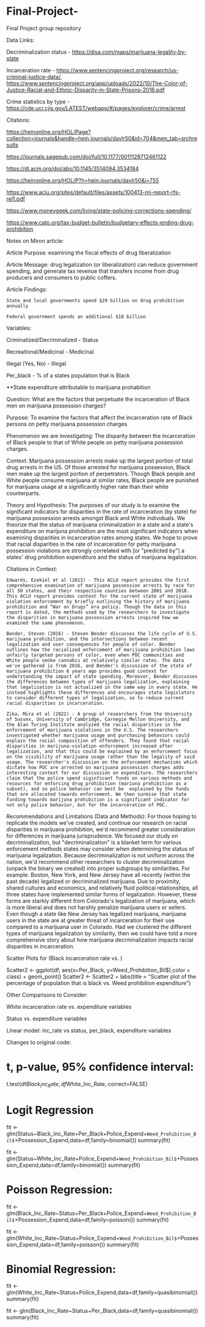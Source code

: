 # Final-Project-
Final Project group repository 

Data Links: 

Decriminalization status - https://disa.com/maps/marijuana-legality-by-state

Incarceration rate - https://www.sentencingproject.org/research/us-criminal-justice-data/, https://www.sentencingproject.org/app/uploads/2022/10/The-Color-of-Justice-Racial-and-Ethnic-Disparity-in-State-Prisons-2016.pdf

Crime statistics by type - https://cde.ucr.cjis.gov/LATEST/webapp/#/pages/explorer/crime/arrest

Citations:

https://heinonline.org/HOL/Page?collection=journals&handle=hein.journals/davlr50&id=704&men_tab=srchresults

https://journals.sagepub.com/doi/full/10.1177/0011128712461122

https://dl.acm.org/doi/abs/10.1145/3514094.3534184

https://heinonline.org/HOL/P?h=hein.journals/davlr50&i=755 

https://www.aclu.org/sites/default/files/assets/100413-mj-report-rfs-rel1.pdf 

https://www.moneygeek.com/living/state-policing-corrections-spending/

https://www.cato.org/tax-budget-bulletin/budgetary-effects-ending-drug-prohibition


Notes on Miron article:

  Article Purpose: examining the fiscal effects of drug liberalization 
  
  Article Message: drug legalization (or liberalization) can reduce government spending, and generate tax revenue that transfers income from drug producers and consumers to public coffers.
  
  Article Findings:
    
    State and local governments spend $29 billion on drug prohibition annually 
    
    Federal government spends an additional $18 billion 
    
Variables: 

Criminalized/Decriminalized - Status

Recreational/Medicinal - Medicinal

Illegal (Yes, No) - Illegal 

Per_black - % of a states population that is Black 

**State expenditure attributable to marijuana prohabition

Question: What are the factors that perpetuate the incarceration of Black men on marijuana possession charges?

Purpose: To examine the factors that affect the incarceration rate of Black persons on petty marijuana possession charges. 

Phenomenon we are investigating: The disparity between the incarceration of Black people to that of White people on petty marijuana possession charges. 

Context: Marijuana possession arrests make up the largest portion of total drug arrests in the US. Of those arrested for marijuana possession, Black men make up the largest portion of perpetrators. Though Black people and White people consume marijuana at similar rates, Black people are punished for marijuana usage at a significantly higher rate than their white counterparts. 

Theory and Hypothesis: The purposes of our study is to examine the significant indicators for disparities in the rate of incarceration (by state) for marijuana possession arrests amongst Black and White individuals. We theorize that the status of marijuana criminalization in a state  and a state's expenditure on marijuna prohibition are the most significant indicators when examining disparities in incarceration rates among states. We hope to prove that racial disparities in the rate of incarceration for petty marijuana possession violations are strongly correlated with [or "predicted by"] a states' drug prohibition expenditure and the status of marijuana legalization.   

  Citations in Context:
    
    Edwards, Ezekiel et al (2013) - This ACLU report provides the first comprehensive examination of marijuana possession arrests by race for all 50 states, and their respective counties between 2001 and 2010. This ACLU report provides context for the current state of marijuana violation enforcement by briefly outlining the history of marijuana prohibition and “War on Drugs” era policy. Though the data in this report is dated, the methods used by the researchers to investigate the disparities in marijuana possession arrests inspired how we examined the same phenomenon. 
    
    Bender, Steven (2016) - Steven Bender discusses the life cycle of U.S. marijuana prohibition, and the intersections between recent legalization and user consequences for people of color. Bender outlines how the racialized enforcement of marijuana prohibition laws unfairly targeted persons of color, even when POC communities and White people smoke cannabis at relatively similar rates. The data we've gathered is from 2016, and Bender's discussion of the state of marijuana prohibition 6 years ago provides good context for understanding the impact of state spending. Moreover, Bender discusses the differences between types of marijuana legalization, explaining that legalization is not actualized in the same way in every state. He instead highlights these differences and encourages state legislators to consider different types of legalization, so to reduce current racial disparities in incarceration. 
    
    Zika, Mira et al (2022) - A group of researchers from the University of Sussex, University of Cambridge, Carnegie Mellon University, and the Alan Turing Institute analyzed the racial disparities in the enforcement of marijuana violations in the U.S. The researchers investigated whether marijuana usage and purchasing behaviors could explain the racial composition of offenders. They found that racial disparities in marijuna-violation enforcement increased after legalization, and that this could be explained by an enforcement focus on the visibility of marijuana usage rather than the legality of said usage. The researcher's discussion on the enforcement mechanisms which dictate how POC are arrested on marijuana possession charges adds interesting context for our discussion on expenditure. The researchers claim that the police spend siginficant funds on various methods and resources for enforcing drug prohibition (mariuna prohibition as a subset), and so police behavior can best be  explained by the funds that are allocated towards enforcement. We then surmise that state funding towards marijuna prohibition is a significant indicator for not only police behavior, but for the incarceration of POC. 


Recommendations and Limitations (Data and Methods): For those hoping to replicate the models we've created, and continue our research on racial disparities in marijuana prohibition, we'd recommend greater consideration for differences in marijuana jurisprudence. We focused our study on decriminalization, but "decriminalization" is a blanket term for various enforcement methods states may consider when determining the status of marijuana legalization. Because decriminalization is not uniform across the nation, we'd recommend other researchers to cluster decriminalization (unpack the binary we created) into proper subgroups by similarities. For example: Boston, New York, and New Jersey have all recently  (within the past decade) legalized or decriminalized marijuana. Due to proximity, shared cultures and economics, and relatively fluid political relationships, all three states have implemented similar forms of legalization. However, these forms are starkly different from Colorado's legalization of marijuana, which is more liberal and does not harshly penalize marijuana users or sellers. Even though a state like New Jersey has legalized marijuana, marijuana users in the state are at greater threat of incarceration for their use compared to a marijuana user in Colorado. Had we clustered the different types of marijuana legalization by similarity, then we could have told a more comprehensive story about how marijuana decrminalization impacts racial disparities in incarceration. 

Scatter Plots for (Black incarceration rate vs. )

Scatter2 <- ggplot(df, aes(x=Per_Black, y=Weed_Prohibition_Bil$),color = class) +
  geom_point()
Scatter2 <- Scatter2 + labs(title = "Scatter plot of the percentage of population that is black vs. Weed prohibition expenditure")

Other Comparisons to Consider:

White incarceration rate vs. expenditure variables 

Status vs. expenditure variables 

Linear model: inc_rate vs status, per_black, expenditure variables 

Changes to original code:

# t, p-value, 95% confidence interval:
t.test(df$Black_Inc_Rate, df$White_Inc_Rate, correct=FALSE)

# Logit Regression
fit <- glm(Status~Black_Inc_Rate+Per_Black+Police_Expend+`Weed_Prohibition_Bil$`+Possession_Expend,data=df,family=binomial())
summary(fit) 

fit <- glm(Status~White_Inc_Rate+Police_Expend+`Weed_Prohibition_Bil$`+Possession_Expend,data=df,family=binomial())
summary(fit) 

# Poisson Regression:
fit <- glm(Black_Inc_Rate~Status+Per_Black+Police_Expend+`Weed_Prohibition_Bil$`+Possession_Expend,data=df,family=poisson())
summary(fit)

fit <- glm(White_Inc_Rate~Status+Police_Expend+`Weed_Prohibition_Bil$`+Possession_Expend,data=df,family=poisson())
summary(fit)

# Binomial Regression:
fit <- glm(White_Inc_Rate~Status+Police_Expend,data=df,family=quasibinomial())
summary(fit)

fit <- glm(Black_Inc_Rate~Status+Per_Black,data=df,family=quasibinomial())
summary(fit)






